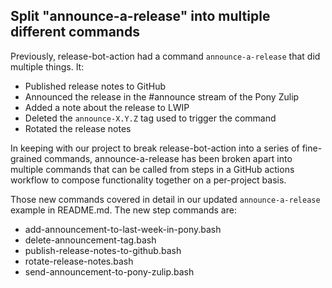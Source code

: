 ## Split "announce-a-release" into multiple different commands

Previously, release-bot-action had a command `announce-a-release` that did multiple things. It:

- Published release notes to GitHub
- Announced the release in the #announce stream of the Pony Zulip
- Added a note about the release to LWIP
- Deleted the `announce-X.Y.Z` tag used to trigger the command
- Rotated the release notes

In keeping with our project to break release-bot-action into a series of fine-grained commands, announce-a-release has been broken apart into multiple commands that can be called from steps in a GitHub actions workflow to compose functionality together on a per-project basis.

Those new commands covered in detail in our updated `announce-a-release` example in README.md. The new step commands are:

- add-announcement-to-last-week-in-pony.bash
- delete-announcement-tag.bash
- publish-release-notes-to-github.bash
- rotate-release-notes.bash
- send-announcement-to-pony-zulip.bash
